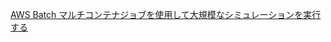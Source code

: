 
[AWS Batch マルチコンテナジョブを使用して大規模なシミュレーションを実行する](https://aws.amazon.com/jp/blogs/news/run-large-scale-simulations-with-aws-batch-multi-container-jobs/)



